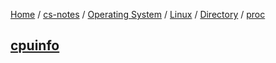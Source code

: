 [Home](https://mengxianbin.github.io) /
[cs-notes](https://mengxianbin.github.io/cs-notes/site) /
[Operating System](https://mengxianbin.github.io/cs-notes/site/Operating%20System) /
[Linux](https://mengxianbin.github.io/cs-notes/site/Operating%20System/Linux) /
[Directory](https://mengxianbin.github.io/cs-notes/site/Operating%20System/Linux/Directory) /
[proc](https://mengxianbin.github.io/cs-notes/site/Operating%20System/Linux/Directory/proc)

## [cpuinfo](https://mengxianbin.github.io/cs-notes/site/Operating%20System/Linux/Directory/proc/cpuinfo)
